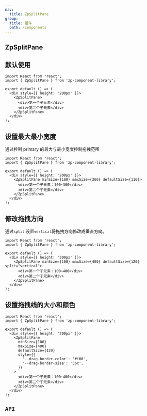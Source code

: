 ```yaml
---
nav:
  title: ZpSplitPane
group:
  title: 组件
  path: /components
---
```


## ZpSplitPane

## 默认使用

```tsx
import React from 'react';
import { ZpSplitPane } from 'zp-component-library';

export default () => (
  <div style={{ height: '200px' }}>
    <ZpSplitPane>
      <div>第一个子元素</div>
      <div>第二个子元素</div>
    </ZpSplitPane>
  </div>
);
```

## 设置最大最小宽度

通过控制 primary 的最大与最小宽度控制拖拽范围

```tsx
import React from 'react';
import { ZpSplitPane } from 'zp-component-library';

export default () => (
  <div style={{ height: '200px' }}>
    <ZpSplitPane minSize={100} maxSize={300} defaultSize={110}>
      <div>第一个子元素：100~300</div>
      <div>第二个子元素</div>
    </ZpSplitPane>
  </div>
);
```

## 修改拖拽方向

通过`split` 设置`vertical`将拖拽方向修改成垂直方向。

```tsx
import React from 'react';
import { ZpSplitPane } from 'zp-component-library';

export default () => (
  <div style={{ height: '300px' }}>
    <ZpSplitPane minSize={100} maxSize={400} defaultSize={120} split="vertical">
      <div>第一个子元素：100~400</div>
      <div>第二个子元素</div>
    </ZpSplitPane>
  </div>
);
```

## 设置拖拽线的大小和颜色

```tsx
import React from 'react';
import { ZpSplitPane } from 'zp-component-library';

export default () => (
  <div style={{ height: '200px' }}>
    <ZpSplitPane
      minSize={100}
      maxSize={400}
      defaultSize={120}
      style={{
        '--drag-border-color': '#f00',
        '--drag-border-size': '5px',
      }}
    >
      <div>第一个子元素：100~400</div>
      <div>第二个子元素</div>
    </ZpSplitPane>
  </div>
);
```

## `API`

<API src="./api/ZpSplitPane.tsx" hideTitle></API>
